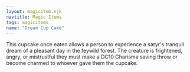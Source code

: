 ```yaml
---
layout: magicitem.njk
navtitle: Magic Items
tags: magicitems
name: "Dream Cup Cake"
---
```

This cupcake once eaten allows a person to experience a satyr's tranquil dream of a pleasant day in the feywild forest. The creature is frightened, angry, or mistrustful they must make a DC10 Charisma saving throw or become charmed to whoever gave them the cupcake.